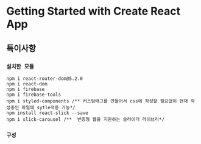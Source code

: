 # Getting Started with Create React App

## 특이사항

### `설치한 모듈`

```npm install @reduxjs/toolkit
npm i react-router-dom@5.2.0
npm i react-dom
npm i firebase
npm i firebase-tools
npm i styled-components /** 커스텀태그를 만들어서 css에 작성할 필요없이 현재 작성중인 파일에 sytle적용 가능*/
npm install react-slick --save
npm i slick-carousel /**  반응형 웹을 지원하는 슬라이더 라이브리*/
```

### `구성`
